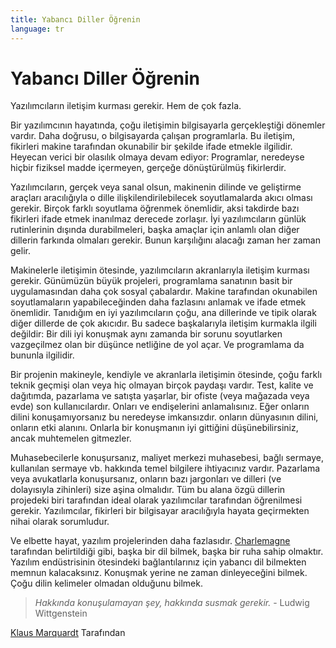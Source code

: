 ```yaml
---
title: Yabancı Diller Öğrenin
language: tr
---
```


# Yabancı Diller Öğrenin

Yazılımcıların iletişim kurması gerekir. Hem de çok fazla.

Bir yazılımcının hayatında, çoğu iletişimin bilgisayarla gerçekleştiği dönemler vardır. Daha doğrusu, o bilgisayarda çalışan programlarla. Bu iletişim, fikirleri makine tarafından okunabilir bir şekilde ifade etmekle ilgilidir. Heyecan verici bir olasılık olmaya devam ediyor: Programlar, neredeyse hiçbir fiziksel madde içermeyen, gerçeğe dönüştürülmüş fikirlerdir.

Yazılımcıların, gerçek veya sanal olsun, makinenin dilinde ve geliştirme araçları aracılığıyla o dille ilişkilendirilebilecek soyutlamalarda akıcı olması gerekir. Birçok farklı soyutlama öğrenmek önemlidir, aksi takdirde bazı fikirleri ifade etmek inanılmaz derecede zorlaşır. İyi yazılımcıların günlük rutinlerinin dışında durabilmeleri, başka amaçlar için anlamlı olan diğer dillerin farkında olmaları gerekir. Bunun karşılığını alacağı zaman her zaman gelir.

Makinelerle iletişimin ötesinde, yazılımcıların akranlarıyla iletişim kurması gerekir. Günümüzün büyük projeleri, programlama sanatının basit bir uygulamasından daha çok sosyal çabalardır. Makine tarafından okunabilen soyutlamaların yapabileceğinden daha fazlasını anlamak ve ifade etmek önemlidir. Tanıdığım en iyi yazılımcıların çoğu, ana dillerinde ve tipik olarak diğer dillerde de çok akıcıdır. Bu sadece başkalarıyla iletişim kurmakla ilgili değildir: Bir dili iyi konuşmak aynı zamanda bir sorunu soyutlarken vazgeçilmez olan bir düşünce netliğine de yol açar. Ve programlama da bununla ilgilidir.

Bir projenin makineyle, kendiyle ve akranlarla iletişimin ötesinde, çoğu farklı teknik geçmişi olan veya hiç olmayan birçok paydaşı vardır. Test, kalite ve dağıtımda, pazarlama ve satışta yaşarlar, bir ofiste (veya mağazada veya evde) son kullanıcılardır. Onları ve endişelerini anlamalısınız. Eğer onların dilini konuşamıyorsanız bu neredeyse imkansızdır. onların dünyasının dilini, onların etki alanını. Onlarla bir konuşmanın iyi gittiğini düşünebilirsiniz, ancak muhtemelen gitmezler.

Muhasebecilerle konuşursanız, maliyet merkezi muhasebesi, bağlı sermaye, kullanılan sermaye vb. hakkında temel bilgilere ihtiyacınız vardır. Pazarlama veya avukatlarla konuşursanız, onların bazı jargonları ve dilleri (ve dolayısıyla zihinleri) size aşina olmalıdır. Tüm bu alana özgü dillerin projedeki biri tarafından ideal olarak yazılımcılar tarafından öğrenilmesi gerekir. Yazılımcılar, fikirleri bir bilgisayar aracılığıyla hayata geçirmekten nihai olarak sorumludur.

Ve elbette hayat, yazılım projelerinden daha fazlasıdır. [Charlemagne](http://en.wikipedia.org/wiki/Charlemagne) tarafından belirtildiği gibi, başka bir dil bilmek, başka bir ruha sahip olmaktır. Yazılım endüstrisinin ötesindeki bağlantılarınız için yabancı dil bilmekten memnun kalacaksınız. Konuşmak yerine ne zaman dinleyeceğini bilmek. Çoğu dilin kelimeler olmadan olduğunu bilmek.

> *Hakkında konuşulamayan şey, hakkında susmak gerekir.* - Ludwig Wittgenstein

[Klaus Marquardt](http://programmer.97things.oreilly.com/wiki/index.php/Klaus_Marquardt) Tarafından